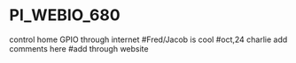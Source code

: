 # PI_WEBIO_680
control home GPIO through internet
#Fred/Jacob is cool
#oct,24 charlie add comments here
#add through website
